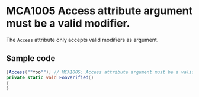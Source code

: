 # MCA1005 Access attribute argument must be a valid modifier.

The `Access` attribute only accepts valid modifiers as argument.

## Sample code

```cs
[Access(""foo"")] // MCA1005: Access attribute argument must be a valid modifier.
private static void FooVerified()
{
}
```
